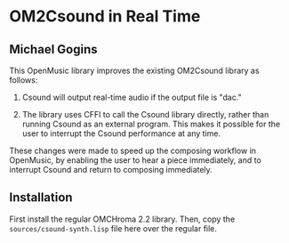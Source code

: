 # OM2Csound in Real Time
## Michael Gogins

This OpenMusic library improves the existing OM2Csound library as follows:

1. Csound will output real-time audio if the output file is "dac."

2. The library uses CFFI to call the Csound library directly, rather than 
running Csound as an external program. This makes it possible for the user to 
interrupt the Csound performance at any time.

These changes were made to speed up the composing workflow in OpenMusic, by 
enabling the user to hear a piece immediately, and to interrupt Csound and 
return to composing immediately.

## Installation

First install the regular OMCHroma 2.2 library. Then, copy the 
`sources/csound-synth.lisp` file here over the regular file.
